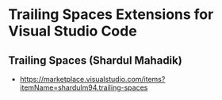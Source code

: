 # Trailing Spaces Extensions for Visual Studio Code

## Trailing Spaces (Shardul Mahadik)

- <https://marketplace.visualstudio.com/items?itemName=shardulm94.trailing-spaces>
